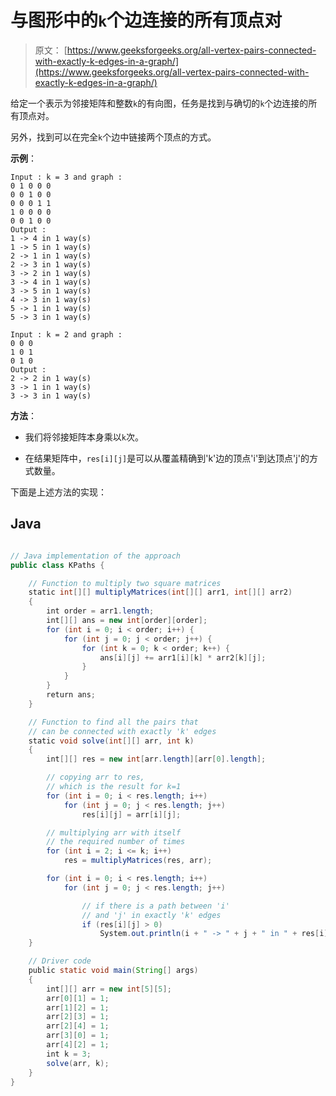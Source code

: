# 与图形中的`k`个边连接的所有顶点对

> 原文： [https://www.geeksforgeeks.org/all-vertex-pairs-connected-with-exactly-k-edges-in-a-graph/](https://www.geeksforgeeks.org/all-vertex-pairs-connected-with-exactly-k-edges-in-a-graph/)

给定一个表示为邻接矩阵和整数`k`的有向图，任务是找到与确切的`k`个边连接的所有顶点对。

另外，找到可以在完全`k`个边中链接两个顶点的方式。

**示例**：

```
Input : k = 3 and graph :
0 1 0 0 0 
0 0 1 0 0 
0 0 0 1 1 
1 0 0 0 0 
0 0 1 0 0 
Output :
1 -> 4 in 1 way(s)
1 -> 5 in 1 way(s)
2 -> 1 in 1 way(s)
2 -> 3 in 1 way(s)
3 -> 2 in 1 way(s)
3 -> 4 in 1 way(s)
3 -> 5 in 1 way(s)
4 -> 3 in 1 way(s)
5 -> 1 in 1 way(s)
5 -> 3 in 1 way(s)

Input : k = 2 and graph :
0 0 0 
1 0 1 
0 1 0 
Output :
2 -> 2 in 1 way(s)
3 -> 1 in 1 way(s)
3 -> 3 in 1 way(s)

```

**方法**：

*   我们将邻接矩阵本身乘以`k`次。

*   在结果矩阵中，`res[i][j]`是可以从覆盖精确到'k'边的顶点'i'到达顶点'j'的方式数量。

下面是上述方法的实现：

## Java

```java

// Java implementation of the approach 
public class KPaths { 

    // Function to multiply two square matrices 
    static int[][] multiplyMatrices(int[][] arr1, int[][] arr2) 
    { 
        int order = arr1.length; 
        int[][] ans = new int[order][order]; 
        for (int i = 0; i < order; i++) { 
            for (int j = 0; j < order; j++) { 
                for (int k = 0; k < order; k++) { 
                    ans[i][j] += arr1[i][k] * arr2[k][j]; 
                } 
            } 
        } 
        return ans; 
    } 

    // Function to find all the pairs that 
    // can be connected with exactly 'k' edges 
    static void solve(int[][] arr, int k) 
    { 
        int[][] res = new int[arr.length][arr[0].length]; 

        // copying arr to res, 
        // which is the result for k=1 
        for (int i = 0; i < res.length; i++) 
            for (int j = 0; j < res.length; j++) 
                res[i][j] = arr[i][j]; 

        // multiplying arr with itself 
        // the required number of times 
        for (int i = 2; i <= k; i++) 
            res = multiplyMatrices(res, arr); 

        for (int i = 0; i < res.length; i++) 
            for (int j = 0; j < res.length; j++) 

                // if there is a path between 'i' 
                // and 'j' in exactly 'k' edges 
                if (res[i][j] > 0) 
                    System.out.println(i + " -> " + j + " in " + res[i][j] + " way(s)"); 
    } 

    // Driver code 
    public static void main(String[] args) 
    { 
        int[][] arr = new int[5][5]; 
        arr[0][1] = 1; 
        arr[1][2] = 1; 
        arr[2][3] = 1; 
        arr[2][4] = 1; 
        arr[3][0] = 1; 
        arr[4][2] = 1; 
        int k = 3; 
        solve(arr, k); 
    } 
} 

```